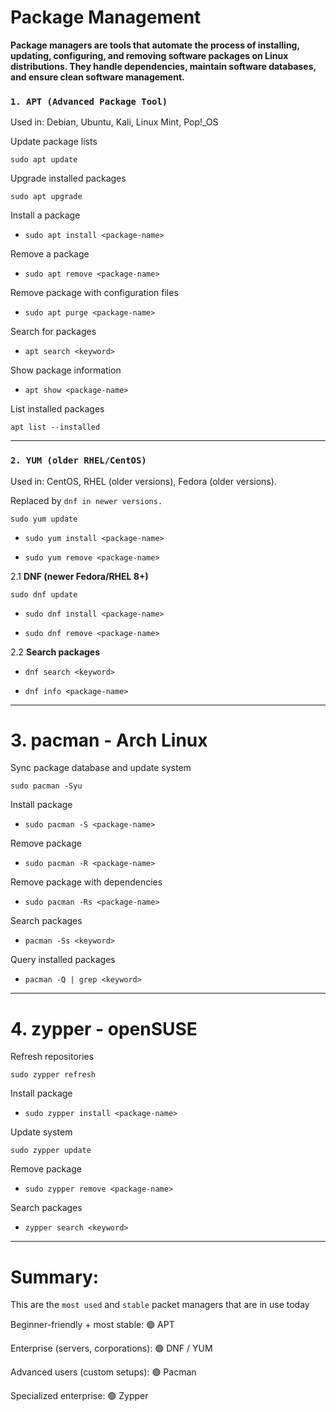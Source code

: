 # Package Management
**Package managers are tools that automate the process of installing, updating, configuring, and removing software packages on Linux distributions. They handle dependencies, maintain software databases, and ensure clean software management.**
### `1. APT (Advanced Package Tool)`
Used in: Debian, Ubuntu, Kali, Linux Mint, Pop!_OS

Update package lists

```
sudo apt update
```
Upgrade installed packages
 ``` 
sudo apt upgrade
```

Install a package
  
* `sudo apt install <package-name>`

Remove a package
  
* `sudo apt remove <package-name>`

Remove package with configuration files
  
* `sudo apt purge <package-name>`

Search for packages
  
* `apt search <keyword>`

Show package information
  
* `apt show <package-name>`

List installed packages
```
apt list --installed
```
---
### `2. YUM (older RHEL/CentOS)`

Used in: CentOS, RHEL (older versions), Fedora (older versions).

Replaced by `dnf in newer versions.`
```
sudo yum update
```
* `sudo yum install <package-name>`

* `sudo yum remove <package-name>`

2.1 **DNF (newer Fedora/RHEL 8+)**
```
sudo dnf update
```
* `sudo dnf install <package-name>`

* `sudo dnf remove <package-name>`


2.2 **Search packages**

* `dnf search <keyword>`

* `dnf info <package-name>`

---
# 3. pacman - Arch Linux
Sync package database and update system
 ```
sudo pacman -Syu
```

Install package
* `sudo pacman -S <package-name>`

Remove package
* `sudo pacman -R <package-name>`

Remove package with dependencies
* `sudo pacman -Rs <package-name>`

Search packages
* `pacman -Ss <keyword>`

Query installed packages
* `pacman -Q | grep <keyword>`

---
# 4. zypper - openSUSE
Refresh repositories
```
sudo zypper refresh
```
Install package
* `sudo zypper install <package-name>`

Update system
```
sudo zypper update
```
Remove package
* `sudo zypper remove <package-name>`

Search packages
* `zypper search <keyword>`
---
# Summary:
This are the `most used` and `stable` packet managers that are in use today

Beginner-friendly + most stable: 🟢 APT

Enterprise (servers, corporations): 🟢 DNF / YUM

Advanced users (custom setups): 🟢 Pacman

Specialized enterprise: 🟢 Zypper
